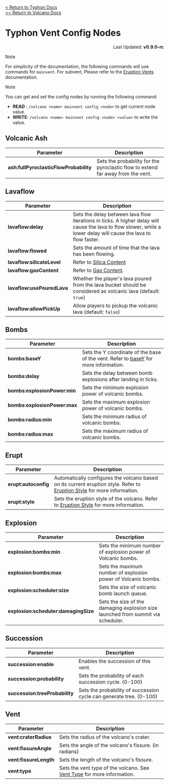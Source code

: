 [<  Return to Typhon Docs](/DOCS.md)  
[<< Return to Volcano Docs](./index.md)  

# Typhon Vent Config Nodes
<p align="right">Last Updated: <b>v0.9.0-rc</b></p>

> [!NOTE]  
> For simplicity of the documentation, the following commands will use commands for `mainvent`. For subvent, Please refer to the [Eruption Vents](./vents.md#commands) documentation.

> [!NOTE]
> You can get and set the config nodes by running the following command:
> - **READ** : `/volcano <name> mainvent config <node>` to get current node value.
> - **WRITE**: `/volcano <name> mainvent config <node> <value>` to write the value.

## Volcanic Ash
| **Parameter**         | **Description**                                                                                                   |
|-----------------------|-------------------------------------------------------------------------------------------------------------------|
| **ash:fullPyroclasticFlowProbability** | Sets the probability for the pyroclastic flow to extend far away from the vent. |

## Lavaflow
| **Parameter**             | **Description**                                                                                                                                                  |
|---------------------------|------------------------------------------------------------------------------------------------------------------------------------------------------------------|
| **lavaflow:delay**        | Sets the delay between lava flow iterations in ticks. A higher delay will cause the lava to flow slower, while a lower delay will cause the lava to flow faster. |
| **lavaflow:flowed**       | Sets the amount of time that the lava has been flowing.                                                                                                          |
| **lavaflow:silicateLevel**| Refer to [Silica Content](lava.md#silica-content)                                                                                                                |
| **lavaflow:gasContent**   | Refer to [Gas Content](lava.md#gas-content).                                                                                                                     |
| **lavaflow:usePouredLava** | Whether the player's lava poured from the lava bucket should be considered as volcanic lava (default: `true`)                                                    |
| **lavaflow:allowPickUp** | Allow players to pickup the volcanic lava (default: `false`) |                                                                                                    |                                                                                                                      

## Bombs
| **Parameter**                | **Description**                                               |
|------------------------------|---------------------------------------------------------------|
| **bombs:baseY**              | Sets the Y coordinate of the base of the vent. Refer to [baseY](eruption.md#baseY-of-the-vent) for more information. |
| **bombs:delay**              | Sets the delay between bomb explosions after landing in ticks. |
| **bombs:explosionPower:min** | Sets the minimum explosion power of volcanic bombs.           |
| **bombs:explosionPower:max** | Sets the maximum explosion power of volcanic bombs.           |
| **bombs:radius:min**         | Sets the minimum radius of volcanic bombs.                     |
| **bombs:radius:max**         | Sets the maximum radius of volcanic bombs.                     |

## Erupt

| **Parameter**        | **Description**                                                                                                   |
|----------------------|-------------------------------------------------------------------------------------------------------------------|
| **erupt:autoconfig** | Automatically configures the volcano based on its current eruption style. Refer to [Eruption Style](eruption.md#eruption-style) for more information. |
| **erupt:style**      | Sets the eruption style of the volcano. Refer to [Eruption Style](eruption.md#eruption-style) for more information. |

## Explosion

| **Parameter**                       | **Description**                                                                                              |
|-------------------------------------|--------------------------------------------------------------------------------------------------------------|
| **explosion:bombs:min**             | Sets the minimum number of explosion power of Volcanic bombs.                                              |
| **explosion:bombs:max**             | Sets the maximum number of explosion power of Volcanic bombs.                                              |
| **explosion:scheduler:size**        | Sets the size of volcanic bomb launch queue.                                                                 |
| **explosion:scheduler:damagingSize**| Sets the size of the damaging explosion size launched from summit via scheduler.                             |

## Succession
| **Parameter**         | **Description**                                                                                                   |
|-----------------------|-------------------------------------------------------------------------------------------------------------------|
| **succession:enable** | Enables the succession of this vent.                                                                            |
| **succession:probability** | Sets the probability of each succession cycle. (0-100)                                                              |
| **succession:treeProbability** | Sets the probability of succession cycle can generate tree. (0-100)                                                        |


## Vent
| **Parameter**         | **Description**                                                                                                   |
|-----------------------|-------------------------------------------------------------------------------------------------------------------|
| **vent:craterRadius** | Sets the radius of the volcano's crater.                                                                          |
| **vent:fissureAngle** | Sets the angle of the volcano's fissure. (in radians)                                                             |
| **vent:fissureLength**| Sets the length of the volcano's fissure.                                                                         |
| **vent:type**         | Sets the vent type of the volcano. See [Vent Type](vents.md#vent-type) for more information.                   |

